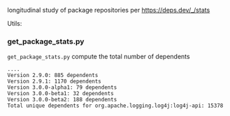 longitudinal study of package repositories per <https://deps.dev/_/stats>

Utils:

###  get_package_stats.py

`get_package_stats.py` compute the total number of dependents

```
....
Version 2.9.0: 885 dependents
Version 2.9.1: 1170 dependents
Version 3.0.0-alpha1: 79 dependents
Version 3.0.0-beta1: 32 dependents
Version 3.0.0-beta2: 188 dependents
Total unique dependents for org.apache.logging.log4j:log4j-api: 15378
```


